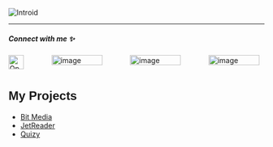 ![Introid](https://github.com/manish381364/manish381364/assets/76205659/bd6ce6de-5f47-4357-ae6a-d275292a3a04)
<hr>

##### Connect with me ✨

<div style="display: flex; justify-content: space-between; margin-right: 10px;">
  <a href="https://www.linkedin.com/in/manishinprajapati/">
    <img src="https://img.icons8.com/?size=512&id=xuvGCOXi8Wyg&format=png" alt="OpenAI Logo" width="30px" height="28px">
  </a>
  <a href="https://www.leetcode.com/manish381364">
    <img src="https://leetcode.com/static/webpack_bundles/images/logo-dark.e99485d9b.svg" alt="image" width="100px" height="20px">
  </a>
  <a href="https://www.hackerrank.com/maniesh_22">
    <img src="https://www.hackerrank.com/wp-content/uploads/2020/05/hackerrank_logo-Pride.gif" alt="image" width="100px" height="20px">
  </a>
  <a href="https://www.codechef.com/users/maniesh_22/">
    <img src="https://cdn.codechef.com/images/cc-logo.svg" alt="image" width="100px" height="20px">
  </a>
</div>

# <span style="font-family: Arial; font-size: 24px;">My Projects</span>

- [Bit Media](https://github.com/manish381364/Photos)
- [JetReader](https://github.com/manish381364/JetReader)
- [Quizy](https://github.com/manish381364/Quizy)

